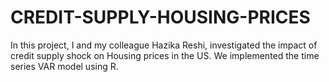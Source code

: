 # CREDIT-SUPPLY-HOUSING-PRICES
In this project, I and my colleague Hazika Reshi, investigated the impact of credit supply shock on Housing prices in the US.
We implemented the time series VAR model using R.
